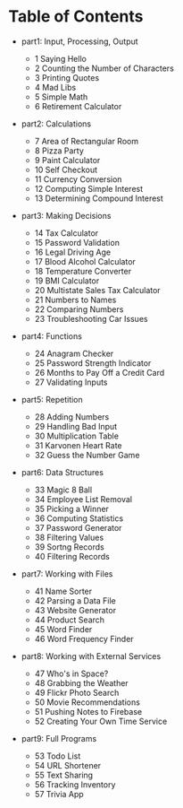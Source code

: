 # Table of Contents

* part1: Input, Processing, Output
  * 1 Saying Hello
  * 2 Counting the Number of Characters
  * 3 Printing Quotes
  * 4 Mad Libs
  * 5 Simple Math
  * 6 Retirement Calculator

* part2: Calculations
  * 7 Area of Rectangular Room
  * 8 Pizza Party
  * 9 Paint Calculator
  * 10 Self Checkout
  * 11 Currency Conversion
  * 12 Computing Simple Interest
  * 13 Determining Compound Interest

* part3: Making Decisions
  * 14 Tax Calculator
  * 15 Password Validation
  * 16 Legal Driving Age
  * 17 Blood Alcohol Calculator
  * 18 Temperature Converter
  * 19 BMI Calculator
  * 20 Multistate Sales Tax Calculator
  * 21 Numbers to Names
  * 22 Comparing Numbers
  * 23 Troubleshooting Car Issues

* part4: Functions
  * 24 Anagram Checker
  * 25 Password Strength Indicator
  * 26 Months to Pay Off a Credit Card
  * 27 Validating Inputs

* part5: Repetition
  * 28 Adding Numbers
  * 29 Handling Bad Input
  * 30 Multiplication Table
  * 31 Karvonen Heart Rate
  * 32 Guess the Number Game

* part6: Data Structures
  * 33 Magic 8 Ball
  * 34 Employee List Removal
  * 35 Picking a Winner
  * 36 Computing Statistics
  * 37 Password Generator
  * 38 Filtering Values
  * 39 Sortng Records
  * 40 Filtering Records

* part7: Working with Files
  * 41 Name Sorter
  * 42 Parsing a Data File
  * 43 Website Generator
  * 44 Product Search
  * 45 Word Finder
  * 46 Word Frequency Finder

* part8: Working with External Services
  * 47 Who's in Space?
  * 48 Grabbing the Weather
  * 49 Flickr Photo Search
  * 50 Movie Recommendations
  * 51 Pushing Notes to Firebase
  * 52 Creating Your Own Time Service

* part9: Full Programs
  * 53 Todo List
  * 54 URL Shortener
  * 55 Text Sharing
  * 56 Tracking Inventory
  * 57 Trivia App
